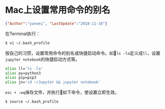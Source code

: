 # Mac上设置常用命令的别名

<link rel="stylesheet" href="https://yanwei.github.io/auto-number-title.css" />

```json
{"Author":"yanwei", "LastUpdate":"2018-11-10"}
```

在Terminal执行：

```bash
$ vi ~/.bash_profile
```

按自己的习惯，设置常用命令的别名或快捷启动命令。如`ls -la`定义成`ll`，设置`jupyter notebook`的快捷启动方式等。

```bash
alias ll='ls -la'
alias py=python3
alias pip=pip3
alias jn='cd ~/Jupyter && jupyter notebook'
```

`esc + :wq`保存文件，并执行如下命令，使设置立即生效。

```bash
$ source ~/.bash_profile
```
